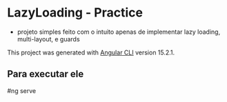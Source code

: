 # LazyLoading - Practice

- projeto simples feito com o intuito apenas de implementar lazy loading, multi-layout, e guards 

This project was generated with [Angular CLI](https://github.com/angular/angular-cli) version 15.2.1.

## Para executar ele

#ng serve
